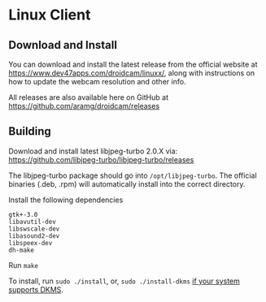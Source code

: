Linux Client
========

## Download and Install

You can download and install the latest release from the official website at https://www.dev47apps.com/droidcam/linuxx/, along with instructions on how to update the webcam resolution and other info.

All releases are also available here on GitHub at https://github.com/aramg/droidcam/releases

## Building

Download and install latest libjpeg-turbo 2.0.X via:
https://github.com/libjpeg-turbo/libjpeg-turbo/releases

The libjpeg-turbo package should go into `/opt/libjpeg-turbo`.
The official binaries (.deb, .rpm) will automatically install into the correct directory.

Install the following dependencies
```
gtk+-3.0
libavutil-dev
libswscale-dev
libasound2-dev
libspeex-dev
dh-make
```

Run `make`

To install, run `sudo ./install`, or, `sudo ./install-dkms` [if your system supports DKMS](./README-DKMS.md).
